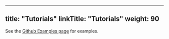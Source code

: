 
---
title: "Tutorials"
linkTitle: "Tutorials"
weight: 90
---

See the [Github Examples page](https://github.com/GoogleContainerTools/skaffold/tree/latest-release/examples) for examples. 
